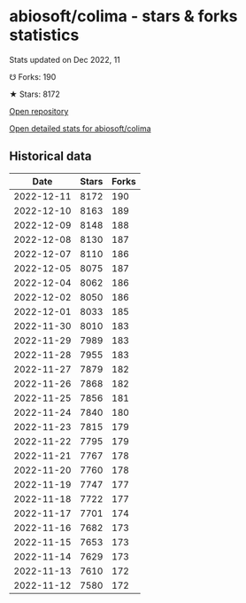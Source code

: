 # abiosoft/colima - stars & forks statistics

Stats updated on Dec 2022, 11

☋ Forks: 190

★ Stars: 8172

[Open repository](https://github.com/abiosoft/colima)

[Open detailed stats for abiosoft/colima](https://reviewgithub.com/rep/abiosoft/colima)

## Historical data
| Date | Stars | Forks |
|------|-------|-------|
| 2022-12-11 | 8172 | 190 | 
| 2022-12-10 | 8163 | 189 | 
| 2022-12-09 | 8148 | 188 | 
| 2022-12-08 | 8130 | 187 | 
| 2022-12-07 | 8110 | 186 | 
| 2022-12-05 | 8075 | 187 | 
| 2022-12-04 | 8062 | 186 | 
| 2022-12-02 | 8050 | 186 | 
| 2022-12-01 | 8033 | 185 | 
| 2022-11-30 | 8010 | 183 | 
| 2022-11-29 | 7989 | 183 | 
| 2022-11-28 | 7955 | 183 | 
| 2022-11-27 | 7879 | 182 | 
| 2022-11-26 | 7868 | 182 | 
| 2022-11-25 | 7856 | 181 | 
| 2022-11-24 | 7840 | 180 | 
| 2022-11-23 | 7815 | 179 | 
| 2022-11-22 | 7795 | 179 | 
| 2022-11-21 | 7767 | 178 | 
| 2022-11-20 | 7760 | 178 | 
| 2022-11-19 | 7747 | 177 | 
| 2022-11-18 | 7722 | 177 | 
| 2022-11-17 | 7701 | 174 | 
| 2022-11-16 | 7682 | 173 | 
| 2022-11-15 | 7653 | 173 | 
| 2022-11-14 | 7629 | 173 | 
| 2022-11-13 | 7610 | 172 | 
| 2022-11-12 | 7580 | 172 | 


